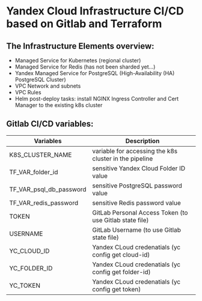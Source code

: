 # Yandex Cloud Infrastructure CI/CD based on Gitlab and Terraform
## The Infrastructure Elements overview:
- Managed Service for Kubernetes (regional cluster)
- Managed Service for Redis (has not been sharded yet...)
- Yandex Managed Service for PostgreSQL (High-Availability (HA) PostgreSQL Cluster)
- VPC Network and subnets
- VPC Rules
- Helm post-deploy tasks: install NGINX Ingress Controller and Cert Manager to the existing k8s cluster
## Gitlab CI/CD variables: 
| Variables               | Description                                            |
|-------------------------|--------------------------------------------------------|
| K8S_CLUSTER_NAME        |variable for accessing the k8s cluster in the pipeline  |
| TF_VAR_folder_id        |sensitive Yandex Cloud Folder ID value                  |
| TF_VAR_psql_db_password |sensitive PostgreSQL password value                     |
| TF_VAR_redis_password   |sensitive Redis password value                          |
| TOKEN                   |GitLab Personal Access Token (to use Gitlab state file) |
| USERNAME                |GitLab Username (to use Gitlab state file)              |
| YC_CLOUD_ID             |Yandex CLoud credenatials (yc config get cloud-id)      |
| YC_FOLDER_ID            |Yandex CLoud credenatials (yc config get folder-id)     |
| YC_TOKEN                |Yandex CLoud credenatials (yc config get token)         |
